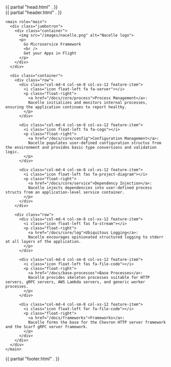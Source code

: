 <!DOCTYPE html>

<html lang="en">
{{ partial "head.html" . }}

<body>
  <div id="site-wrapper" class="landing">
    {{ partial "header.html" . }}

    <main role="main">
      <div class="jumbotron">
        <div class="container">
          <img src="/images/nacelle.png" alt="Nacelle logo">
          <p>
            Go Microservice Framework
            <br />
            Get your Apps in Flight
          </p>
        </div>
      </div>

      <div class="container">
        <div class="row">
          <div class="col-md-4 col-sm-8 col-xs-12 feature-item">
            <i class="icon float-left fa fa-server"></i>
            <p class="float-right">
              <a href="/docs/core/process">Process Management</a>:
              Nacelle initializes and monitors internal processes, ensuring the application continues to report healthy.
            </p>
          </div>

          <div class="col-md-4 col-sm-8 col-xs-12 feature-item">
            <i class="icon float-left fa fa-cogs"></i>
            <p class="float-right">
              <a href="/docs/core/config">Configuration Management</a>:
              Nacelle populates user-defined configuration structus from the environment and provides basic type conversions and validation logic.
            </p>
          </div>

          <div class="col-md-4 col-sm-8 col-xs-12 feature-item">
            <i class="icon float-left fas fa-project-diagram"></i>
            <p class="float-right">
              <a href="/docs/core/service">Dependency Injection</a>:
              Nacelle injects dependencies into user-defined process structs from an application-level service container.
            </p>
          </div>
        </div>

        <div class="row">
          <div class="col-md-4 col-sm-8 col-xs-12 feature-item">
            <i class="icon float-left fas fa-stream"></i>
            <p class="float-right">
              <a href="/docs/core/log">Ubiquitous Logging</a>:
              Nacelle encourages opinionated structured logging to stderr at all layers of the application.
            </p>
          </div>

          <div class="col-md-4 col-sm-8 col-xs-12 feature-item">
            <i class="icon float-left fas fa-file-code"></i>
            <p class="float-right">
              <a href="/docs/base-processes">Base Processes</a>:
              Nacelle provides skeleton processes suitable for HTTP servers, gRPC servers, AWS Lambda servers, and generic worker processes.
            </p>
          </div>

          <div class="col-md-4 col-sm-8 col-xs-12 feature-item">
            <i class="icon float-left far fa-file-code"></i>
            <p class="float-right">
              <a href="/docs/frameworks">Frameworks</a>:
              Nacelle forms the base for the Chevron HTTP server framework and the Scarf gRPC server framework.
            </p>
          </div>
        </div>
      </div>
    </main>
  </div>

  {{ partial "footer.html" . }}
</body>
</html>
